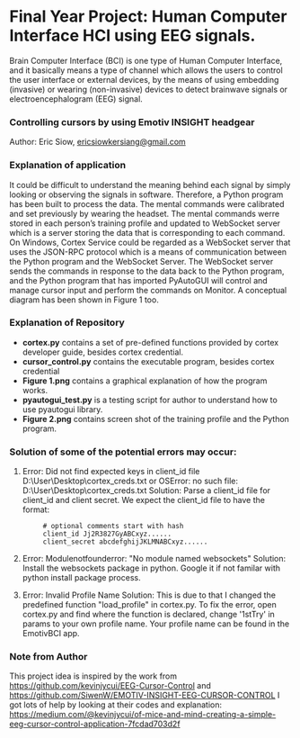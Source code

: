 # Final Year Project: Human Computer Interface HCI using EEG signals.
Brain Computer Interface (BCI) is one type of Human Computer Interface, and it basically means a type of channel which allows the users to control the user interface or external devices, by the means of using embedding (invasive) or wearing (non-invasive) devices to detect brainwave signals or electroencephalogram (EEG) signal.

### Controlling cursors by using Emotiv INSIGHT headgear ###
Author: Eric Siow, <ericsiowkersiang@gmail.com>

### Explanation of application
It could be difficult to understand the meaning behind each signal by simply looking or observing the signals in software. Therefore, a Python program has been built to process the data. The mental commands were calibrated and set previously by wearing the headset. The mental commands werre stored in each person’s training profile and updated to WebSocket server which is a server storing the data that is corresponding to each command. On Windows, Cortex Service could be regarded as a WebSocket server that uses the JSON-RPC protocol which is a means of communication between the Python program and the WebSocket Server. The WebSocket server sends the commands in response to the data back to the Python program, and the Python program that has imported PyAutoGUI will control and manage cursor input and perform the commands on Monitor. A conceptual diagram has been shown in Figure 1 too.

### Explanation of Repository

* **cortex.py** contains a set of pre-defined functions provided by cortex developer guide, besides cortex credential.
* **cursor_control.py** contains the executable program, besides cortex credential
* **Figure 1.png** contains a graphical explanation of how the program works.
* **pyautogui_test.py** is a testing script for author to understand how to use pyautogui library.
* **Figure 2.png** contains screen shot of the training profile and the Python program.

### Solution of some of the potential errors may occur:
1. Error: Did not find expected keys in client_id file D:\User\Desktop\cortex_creds.txt  or  OSError: no such file: D:\User\Desktop\cortex_creds.txt
   Solution: Parse a client_id file for client_id and client secret. We expect the client_id file to have the format:
            
            # optional comments start with hash
            client_id Jj2R3827GyABCxyz......
            client_secret abcdefghijJKLMNABCxyz......

2. Error: Modulenotfounderror: "No module named websockets" 
   Solution: Install the websockets package in python. Google it if not familar with python install package process.

3. Error: Invalid Profile Name
   Solution: This is due to that I changed the predefined function "load_profile" in cortex.py. To fix the error, open cortex.py and find where the function is declared, change '1stTry' in params to your own profile name. Your profile name can be found in the EmotivBCI app.
	
### Note from Author
This project idea is inspired by the work from https://github.com/kevinjycui/EEG-Cursor-Control and https://github.com/SiwenW/EMOTIV-INSIGHT-EEG-CURSOR-CONTROL
I got lots of help by looking at their codes and explanation: https://medium.com/@kevinjycui/of-mice-and-mind-creating-a-simple-eeg-cursor-control-application-7fcdad703d2f
